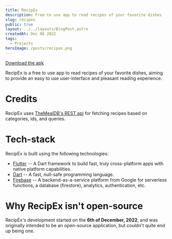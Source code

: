 ```yaml
---
title: RecipEx
description: Free to use app to read recipes of your favorite dishes
slug: recipex
public: true
layout: ../../layouts/BlogPost.astro
createdAt: Dec 06 2022
tags:
  - Projects
heroImage: /posts/recipex.png
---
```


[Download the apk](/posts/recipex.apk)

RecipEx is a free to use app to read recipes of your favorite dishes, aiming to provide an easy to use user-interface and pleasant reading experience.

# Credits
RecipEx uses [TheMealDB's REST api](https://themealdb.com/api) for fetching recipes based on categories, ids, and queries.

# Tech-stack
RecipEx is built using the following technologies:
- [Flutter](https://flutter.dev) -- A Dart framework to build fast, truly cross-platform apps with native platform capabilities.
- [Dart](https://dart.dev) -- A fast, null-safe programming language.
- [Firebase](https://firebase.google.com) -- A backend-as-a-service platform from Google for serverless functions, a database (firestore), analytics, authentication, etc.

# Why RecipEx isn't open-source
RecipEx's development started on the **6th of December, 2022**, and was originally intended to be an open-source application, but couldn't quite end up being one.
